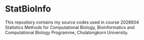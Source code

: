 # StatBioInfo
This repository contains my source codes used in course 2028604 Statistics Methods for Computational Biology, Bioinformatics and Computational Biology Programme, Chulalongkorn University. 
